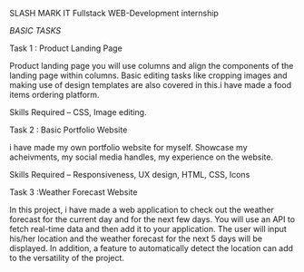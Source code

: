 SLASH MARK IT Fullstack WEB-Development internship

*BASIC TASKS*



Task 1 : Product Landing Page

Product landing page you will use columns and align the components of the landing page within columns. Basic editing tasks like cropping images and making use of design templates are also covered in this.i have made a food items ordering platform.

Skills Required – CSS, Image editing.

Task 2 : Basic Portfolio Website

i have made my own portfolio website for myself. Showcase my acheivments, my social media handles, my experience on the website. 

Skills Required – Responsiveness, UX design, HTML, CSS, Icons

Task 3 :Weather Forecast Website

In this project, i have made a web application to check out the weather forecast for the current day and for the next few days. You will use an API to fetch real-time data and then add it to your application. The user will input his/her location and the weather forecast for the next 5 days will be displayed. In addition, a feature to automatically detect the location can add to the versatility of the project.
